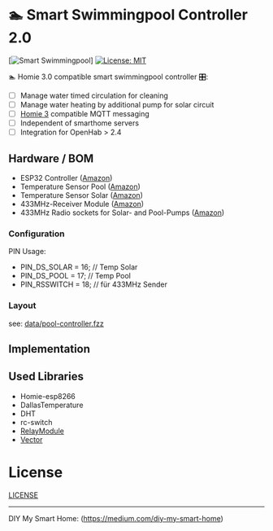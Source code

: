 ﻿# 🏊 Smart Swimmingpool Controller 2.0

[![Smart Swimmingpool](https://img.shields.io/badge/%F0%9F%8F%8A%20-Smart%20Swimmingpool-blue.svg)]
[![License: MIT](https://img.shields.io/badge/License-MIT-yellow.svg)](https://opensource.org/licenses/MIT)

🏊 Homie 3.0 compatible smart swimmingpool controller 🎛️:

- [ ] Manage water timed circulation for cleaning
- [ ] Manage water heating by additional pump for solar circuit
- [ ] [Homie 3](https://homieiot.github.io/) compatible MQTT messaging
- [ ] Independent of smarthome servers
- [ ] Integration for OpenHab > 2.4

## Hardware / BOM

- ESP32 Controller ([Amazon](https://amzn.to/2CVjDCI))
- Temperature Sensor Pool ([Amazon](https://amzn.to/2HJHdrL))
- Temperature Sensor Solar ([Amazon](https://amzn.to/2HJHdrL))
- 433MHz-Receiver Module ([Amazon](https://amzn.to/2HXrbLl))
- 433MHz Radio sockets for Solar- and Pool-Pumps ([Amazon](https://amzn.to/2G3VONo))

### Configuration

PIN Usage:

- PIN_DS_SOLAR = 16; // Temp Solar
- PIN_DS_POOL = 17; // Temp Pool
- PIN_RSSWITCH = 18; // für 433MHz Sender

### Layout

see: [data/pool-controller.fzz](data/pool-controller.fzz)

## Implementation

## Used Libraries

- Homie-esp8266
- DallasTemperature
- DHT
- rc-switch
- [RelayModule](https://github.com/YuriiSalimov/RelayModule)
- [Vector](https://github.com/tomstewart89/Vector)

# License

[LICENSE](LICENSE)

---

DIY My Smart Home: (https://medium.com/diy-my-smart-home)

